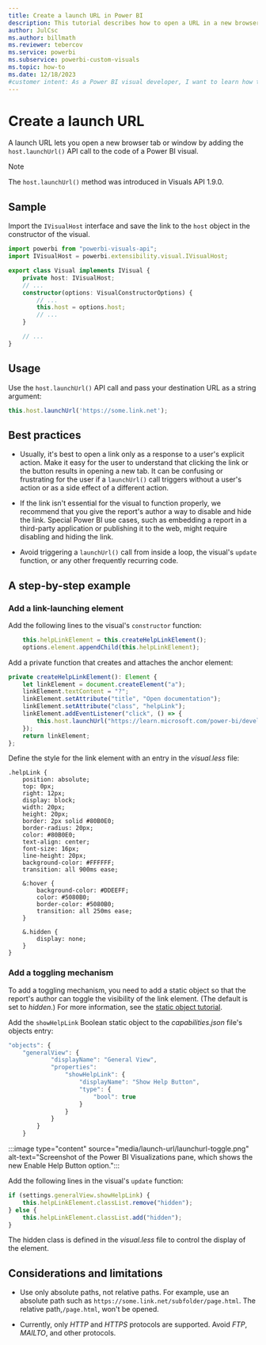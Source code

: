 ```yaml
---
title: Create a launch URL in Power BI
description: This tutorial describes how to open a URL in a new browser tab by using launch URLs in Power BI visuals.
author: JulCsc
ms.author: billmath
ms.reviewer: tebercov 
ms.service: powerbi
ms.subservice: powerbi-custom-visuals
ms.topic: how-to
ms.date: 12/18/2023
#customer intent: As a Power BI visual developer, I want to learn how to create a visual that opens a URL in a new browser tab so that I can provide additional information to the user.
---
```


# Create a launch URL

A launch URL lets you open a new browser tab or window by adding the `host.launchUrl()` API call to the code of a Power BI visual.

> [!NOTE]
> The `host.launchUrl()` method was introduced in Visuals API 1.9.0.

## Sample

Import the `IVisualHost` interface and save the link to the `host` object in the constructor of the visual.

```typescript
import powerbi from "powerbi-visuals-api";
import IVisualHost = powerbi.extensibility.visual.IVisualHost;

export class Visual implements IVisual {
    private host: IVisualHost;
    // ...
    constructor(options: VisualConstructorOptions) {
        // ...
        this.host = options.host;
        // ...
    }

    // ...
}
```

## Usage

Use the `host.launchUrl()` API call and pass your destination URL as a string argument:

```typescript
this.host.launchUrl('https://some.link.net');
```

## Best practices

* Usually, it's best to open a link only as a response to a user's explicit action. Make it easy for the user to understand that clicking the link or the button results in opening a new tab. It can be confusing or frustrating for the user if a `launchUrl()` call triggers without a user's action or as a side effect of a different action.

* If the link isn't essential for the visual to function properly, we recommend that you give the report's author a way to disable and hide the link. Special Power BI use cases, such as embedding a report in a third-party application or publishing it to the web, might require disabling and hiding the link.

* Avoid triggering a `launchUrl()` call from inside a loop, the visual's `update` function, or any other frequently recurring code.

## A step-by-step example

### Add a link-launching element

Add the following lines to the visual's `constructor` function:

```typescript
    this.helpLinkElement = this.createHelpLinkElement();
    options.element.appendChild(this.helpLinkElement);
```

Add a private function that creates and attaches the anchor element:

```typescript
private createHelpLinkElement(): Element {
    let linkElement = document.createElement("a");
    linkElement.textContent = "?";
    linkElement.setAttribute("title", "Open documentation");
    linkElement.setAttribute("class", "helpLink");
    linkElement.addEventListener("click", () => {
        this.host.launchUrl("https://learn.microsoft.com/power-bi/developer/visuals/custom-visual-develop-tutorial");
    });
    return linkElement;
};
```

Define the style for the link element with an entry in the *visual.less* file:

```less
.helpLink {
    position: absolute;
    top: 0px;
    right: 12px;
    display: block;
    width: 20px;
    height: 20px;
    border: 2px solid #80B0E0;
    border-radius: 20px;
    color: #80B0E0;
    text-align: center;
    font-size: 16px;
    line-height: 20px;
    background-color: #FFFFFF;
    transition: all 900ms ease;

    &:hover {
        background-color: #DDEEFF;
        color: #5080B0;
        border-color: #5080B0;
        transition: all 250ms ease;
    }

    &.hidden {
        display: none;
    }
}
```

### Add a toggling mechanism

To add a toggling mechanism, you need to add a static object so that the report's author can toggle the visibility of the link element. (The default is set to *hidden*.) For more information, see the [static object tutorial](https://microsoft.github.io/PowerBI-visuals/docs/concepts/objects-and-properties).

Add the `showHelpLink` Boolean static object to the *capabilities.json* file's objects entry:

```typescript
"objects": {
    "generalView": {
            "displayName": "General View",
            "properties":
                "showHelpLink": {
                    "displayName": "Show Help Button",
                    "type": {
                        "bool": true
                    }
                }
            }
        }
    }
```

:::image type="content" source="media/launch-url/launchurl-toggle.png" alt-text="Screenshot of the Power BI Visualizations pane, which shows the new Enable Help Button option.":::

Add the following lines in the visual's `update` function:

```typescript
if (settings.generalView.showHelpLink) {
    this.helpLinkElement.classList.remove("hidden");
} else {
    this.helpLinkElement.classList.add("hidden");
}
```

The hidden class is defined in the *visual.less* file to control the display of the element.

## Considerations and limitations

* Use only absolute paths, not relative paths. For example, use an absolute path such as `https://some.link.net/subfolder/page.html`. The relative path,`/page.html`, won't be opened.

* Currently, only *HTTP* and *HTTPS* protocols are supported. Avoid *FTP*, *MAILTO*, and other protocols.
